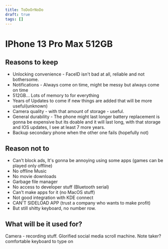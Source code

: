 ```yaml
---
title: ToDoOrNoDo
draft: true
tags: []
---
```


# IPhone 13 Pro Max 512GB
## Reasons to keep
- Unlocking convenience - FaceID isn't bad at all, reliable and not bothersome.
- Notifications - Always come on time, might be messy but always come on time
- 512GB... Lots of memory to for everything
- Years of Updates to come if new things are added that will be more useful(unknown)
- Camera quality - with that amount of storage - useful.
- General durability - The phone might last longer battery replacement is gonna be expensive but its doable and it will last long, with that storage and IOS updates, I see at least 7 more years.
- Backup secondary phone when the other one fails (hopefully not)
## Reason not to
- Can't block ads, It's gonna be annoying using some apps (games can be played only offline)
- No offline Music
- No movie downloads
- Garbage file manager
- No access to developer stuff (Bluetooth serial)
- Can't make apps for it (no MacOS stuff)
- Not good integration with KDE connect
- CAN'T SIDELOAD APP (trust a company who wants to make profit)
- But still shitty keyboard, no number row.

## What will be it used for?
Camera - recording stuff.
Glorified social media scroll machine.
Note taker? comfortable keyboard to type on
